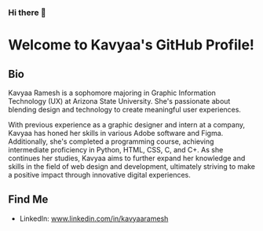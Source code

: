 ### Hi there 👋

# Welcome to Kavyaa's GitHub Profile!

## Bio

Kavyaa Ramesh is a sophomore majoring in Graphic Information Technology (UX) at Arizona State University. She's passionate about blending design and technology to create meaningful user experiences.

With previous experience as a graphic designer and intern at a company, Kavyaa has honed her skills in various Adobe software and Figma. Additionally, she's completed a programming course, achieving intermediate proficiency in Python, HTML, CSS, C, and C+. As she continues her studies, Kavyaa aims to further expand her knowledge and skills in the field of web design and development, ultimately striving to make a positive impact through innovative digital experiences.



## Find Me
- LinkedIn: www.linkedin.com/in/kavyaaramesh
